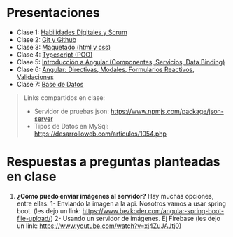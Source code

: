 # Presentaciones
* Clase 1: [Habilidades Digitales y Scrum](https://drive.google.com/file/d/1OcRi3NHjq9KhJg6IpG7C4IUPq3DWP2F_/view?usp=sharing)
* Clase 2: [Git y Github](https://drive.google.com/file/d/1AyQ4ax-YD8I7iUqoqwTTp-6AjiTuROHv/view?usp=sharing)
* Clase 3: [Maquetado (html y css)](https://drive.google.com/file/d/1L43yg8Zp15ZSLwDLolLFOovP_WwH7IbG/view?usp=sharing)
* Clase 4: [Typescript (POO)](https://drive.google.com/file/d/1YRQexjea_8JNODEoJk2nsPaGHR9bxBLF/view?usp=sharing)
* Clase 5: [Introducción a Angular (Componentes, Servicios, Data Binding)](https://drive.google.com/file/d/1xqb6_MKzkfpc-pSqfy1oHWCT8UoyXNGc/view?usp=sharing)
* Clase 6: [Angular: Directivas, Modales, Formularios Reactivos, Validaciones](https://drive.google.com/file/d/1gieCnI8I4CSTRIvbsfawlkkvJeJCLMLi/view?usp=sharing)
* Clase 7: [Base de  Datos](https://drive.google.com/file/d/12oi0xNOArp4sy5eAvC2ksZdmnZ-Msbho/view?usp=sharing)
> Links compartidos en clase:
> * Servidor de pruebas json: https://www.npmjs.com/package/json-server
> * Tipos de Datos en  MySql: https://desarrolloweb.com/articulos/1054.php

# Respuestas a preguntas planteadas en clase
1. **¿Cómo  puedo enviar imágenes al servidor?** Hay muchas opciones,   entre  ellas: 1- Enviando la imagen a la api. Nosotros vamos a usar spring boot. (les dejo un link: https://www.bezkoder.com/angular-spring-boot-file-upload/)  2- Usando un servidor de imágenes. Ej Firebase (les dejo un  link: https://www.youtube.com/watch?v=xj4ZuJAJtj0)

